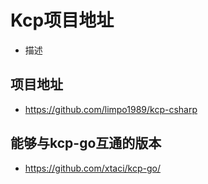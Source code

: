 ﻿# Kcp项目地址
- 描述
## 项目地址
- https://github.com/limpo1989/kcp-csharp

## 能够与kcp-go互通的版本
- https://github.com/xtaci/kcp-go/